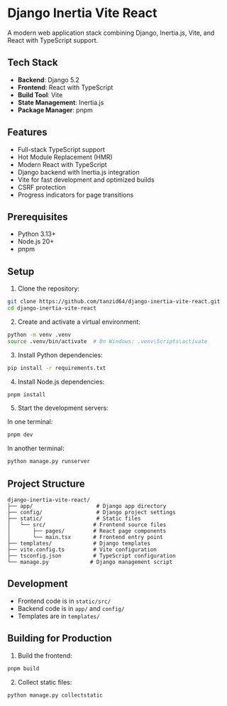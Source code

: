# Django Inertia Vite React

A modern web application stack combining Django, Inertia.js, Vite, and React with TypeScript support.

## Tech Stack

- **Backend**: Django 5.2
- **Frontend**: React with TypeScript
- **Build Tool**: Vite
- **State Management**: Inertia.js
- **Package Manager**: pnpm

## Features

- Full-stack TypeScript support
- Hot Module Replacement (HMR)
- Modern React with TypeScript
- Django backend with Inertia.js integration
- Vite for fast development and optimized builds
- CSRF protection
- Progress indicators for page transitions

## Prerequisites

- Python 3.13+
- Node.js 20+
- pnpm

## Setup

1. Clone the repository:
```bash
git clone https://github.com/tanzid64/django-inertia-vite-react.git
cd django-inertia-vite-react
```

2. Create and activate a virtual environment:
```bash
python -m venv .venv
source .venv/bin/activate  # On Windows: .venv\Scripts\activate
```

3. Install Python dependencies:
```bash
pip install -r requirements.txt
```

4. Install Node.js dependencies:
```bash
pnpm install
```

5. Start the development servers:

In one terminal:
```bash
pnpm dev
```

In another terminal:
```bash
python manage.py runserver
```

## Project Structure

```
django-inertia-vite-react/
├── app/                    # Django app directory
├── config/                 # Django project settings
├── static/                 # Static files
│   └── src/               # Frontend source files
│       ├── pages/         # React page components
│       └── main.tsx       # Frontend entry point
├── templates/             # Django templates
├── vite.config.ts         # Vite configuration
├── tsconfig.json          # TypeScript configuration
└── manage.py             # Django management script
```

## Development

- Frontend code is in `static/src/`
- Backend code is in `app/` and `config/`
- Templates are in `templates/`

## Building for Production

1. Build the frontend:
```bash
pnpm build
```

2. Collect static files:
```bash
python manage.py collectstatic
```
